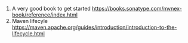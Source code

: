 1. A very good book to get started
  https://books.sonatype.com/mvnex-book/reference/index.html
2. Maven lifecyle
  https://maven.apache.org/guides/introduction/introduction-to-the-lifecycle.html
